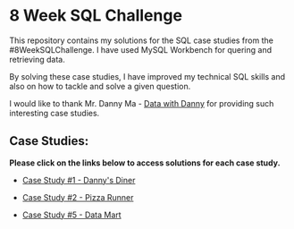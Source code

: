 # 8 Week SQL Challenge   

This repository contains my solutions for the SQL case studies from the #8WeekSQLChallenge. I have used MySQL Workbench for quering and retrieving data.

By solving these case studies, I have improved my technical SQL skills and also on how to tackle and solve a given question.  

I would like to thank Mr. Danny Ma - [Data with Danny](https://www.linkedin.com/company/datawithdanny/) for providing such interesting case studies.


## Case Studies:

**Please click on the links below to access solutions for each case study.**

* [Case Study #1 - Danny's Diner](https://github.com/rakeshbangla41/8_Week_SQL_Challenge/tree/main/Case%20Study%20%231%20-%20Danny's%20Diner)  

* [Case Study #2 - Pizza Runner](https://github.com/rakeshbangla41/8_Week_SQL_Challenge/tree/main/Case%20Study%20%232%20-%20Pizza%20Runner)   

* [Case Study #5 - Data Mart](https://github.com/rakeshbangla41/8_Week_SQL_Challenge/tree/main/Case%20Study%20%235%20-%20Data%20Mart)   


